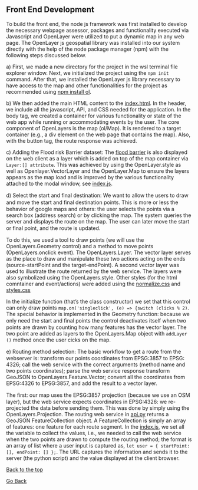 ## Front End Development
To build the front end, the node js framework was first installed to develop the necessary webpage assessor, packages and functionality executed via Javascript and OpenLayer were utilized to put a dynamic map in any web page. The OpenLayer js geospatial library was installed into our system directly with the help of the node package manager (npm) with the following steps discussed below.

a)	First, we made a new directory for the project <barrier> in the wsl terminal file explorer window. Next, we initialized the project using the `npm init` command. After that, we installed the OpenLayer js library necessary to have access to the map and other functionalities for the project as recommended using [npm install ol](https://openlayers.org/en/latest/doc/tutorials/bundle.html). 

b)	We then added the main HTML content to the [index.html](../index.html). In the header, we include all the javascript, API, and CSS needed for the application. In the body tag, we created a container for various functionality or state of the web app while running or accommodating events by the user. The core component of OpenLayers is the map (ol/Map). It is rendered to a target container (e.g., a div element on the web page that contains the map). Also, with the button tag, the route response was achieved.

c)	Adding the Flood risk Barrier dataset: The [flood barrier](../data/flood-barriers.js) is also displayed on the web client as a layer which is added on top of the map container via `Layer:[] attribute`. This was achieved by using the OpenLayer.style as well as Openlayer.VectorLayer and the OpenLayer.Map to ensure the layers appears as the map load and is improved by the various functionality attached to the modal window, see [index.js](../index.js).

d)	Select the start and ﬁnal destination: We want to allow the users to draw and move the start and ﬁnal destination points. This is more or less the behavior of google maps and others: the user selects the points via a search box (address search) or by clicking the map. The system queries the server and displays the route on the map. The user can later move the start or ﬁnal point, and the route is updated.

To do this, we used a tool to draw points (we will use the OpenLayers.Geometry control) and a method to move points (OpenLayers.onclick event). The OpenLayers.Layer. The vector layer serves as the place to draw and manipulate these two actions acting on the ends (source-startPoint and the target-endPoint). A second vector layer was used to illustrate the route returned by the web service. The layers were also symbolized using the OpenLayers.style. Other styles (for the html comntainer and event/actions) were added using the [normalize.css](../normalize.css) and [styles.css](../styles.css)

In the initialize function (that’s the class constructor) we set that this control can only draw points `map.on('singleclick', (e) => {switch (clicks % 2)`. The special behavior is implemented in the Geometry function: because we only need the start and ﬁnal points the control deactivates itself when two  points are drawn by counting how many features  has the vector layer.
The two point are added as layers to the OpenLayers.Map object with `addLayer ()` method once the user cicks on the map.

e)	Routing method selection: The basic workﬂow to get a route from the webserver is: transform our points coordinates from EPSG:3857 to EPSG: 4326; call the web service with the correct arguments (method name and two points coordinates); parse the web service response transform GeoJSON to OpenLayers.Feature.Vector; convert all the coordinates from EPSG:4326 to EPSG:3857, and add the result to a vector layer. 

The ﬁrst: our map uses the EPSG:3857 projection (because we use an OSM layer), but the web service expects coordinates in EPSG:4326: we re-projected the data before sending them. This was done by simply using the OpenLayers.Projection. The routing web service in [api.py](cgi-bin/api.py) returns a GeoJSON FeatureCollection object. A FeatureCollection is simply an array of features: one feature for each route segment.
In the [index.js](../index.js), we set all the variable to collect the values, i.e., we needed to call the web service when the two points are drawn to compute the routing method; the format is an array of list where a user input is captured as, `let user = { startPoint: [], endPoint: [] };`. The URL captures the information and sends it to the server (the python script) and the value displayed at the client browser. 

[Back to the top](#front-end-development)

[Go Back](Tutorial.md)
